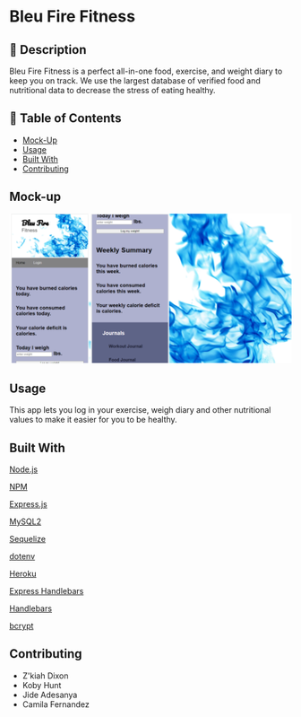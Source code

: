 # Bleu Fire Fitness

## 💬 Description 

Bleu Fire Fitness is a perfect all-in-one food, exercise, and weight diary to keep you on track. We use the largest database of verified food and nutritional data to decrease the stress of eating healthy.

## 📓 Table of Contents

* [Mock-Up](#mock-up)
* [Usage](#usage)
* [Built With](#built-with)
* [Contributing](#contributing)

## Mock-up 

![demo](./demo%20pic.png)

## Usage

This app lets you log in your exercise, weigh diary and other nutritional values to make it easier for you to be healthy. 

## Built With
<p><a href="https://nodejs.org/">Node.js</a></p>
<p><a href="https://www.npmjs.com/">NPM</a></p>
<p><a href="https://www.npmjs.com/package/express">Express.js</a></p>
<p><a href="https://www.npmjs.com/package/mysql2">MySQL2</a></p>
<p><a href="https://www.npmjs.com/package/sequelize">Sequelize</a></p>
<p><a href="https://www.npmjs.com/package/dotenv">dotenv</a></p>
<p><a href="https://heroku.com/">Heroku</a></p>
<p><a href="https://www.npmjs.com/package/express-handlebars"> Express Handlebars</a></p>
<p><a href="https://handlebarsjs.com/">Handlebars</a></p>
<p><a href="https://www.npmjs.com/package/bcrypt"> bcrypt</a></p>

## Contributing

* Z'kiah Dixon
* Koby Hunt 
* Jide Adesanya
* Camila Fernandez